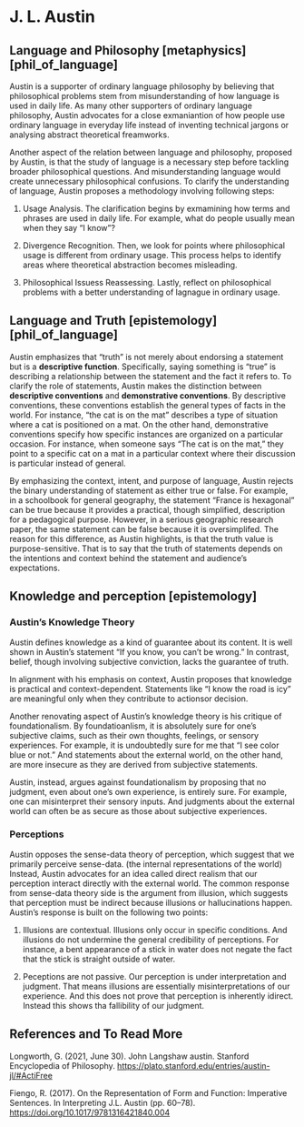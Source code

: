 # J. L. Austin

## Language and Philosophy [metaphysics] [phil_of_language]

Austin is a supporter of ordinary language philosophy by believing that philosophical problems stem from misunderstanding of how language is used in daily life. As many other supporters of ordinary language philosophy, Austin advocates for a close exmaniantion of how people use ordinary language in everyday life instead of inventing technical jargons or analysing abstract theoretical freamworks. 

Another aspect of the relation between language and philosophy, proposed by Austin, is that the study of language is a necessary step before tackling broader philosophical questions. And misunderstanding language would create unnecessary philosophical confusions. To clarify the understanding of language, Austin proposes a methodology involving following steps: 

1. Usage Analysis. The clarification begins by exmamining how terms and phrases are used in daily life. For example, what do people usually mean when they say “I know”?

2. Divergence Recognition. Then, we look for points where philosophical usage is different from ordinary usage. This process helps to identify areas where theoretical abstraction becomes misleading.

3. Philosophical Issuess Reassessing. Lastly, reflect on philosophical problems with a better understanding of lagnague in ordinary usage. 

## Language and Truth [epistemology] [phil_of_language]

Austin emphasizes that “truth” is not merely about endorsing a statement but is a **descriptive function**. Specifically, saying something is “true” is describing a relationship between the statement and the fact it refers to. To clarify the role of statements, Austin makes the distinction between **descriptive conventions** and **demonstrative conventions**. By descriptive conventions, these conventions establish the general types of facts in the world. For instance, “the cat is on the mat” describes a type of situation where a cat is positioned on a mat. On the other hand, demonstrative conventions specify how specific instances are organized on a particular occasion. For instance, when someone says “The cat is on the mat,” they point to a specific cat on a mat in a particular context where their discussion is particular instead of general. 

By emphasizing the context, intent, and purpose of language, Austin rejects the binary understanding of statement as either true or false. For example, in a schoolbook for general geography, the statement “France is hexagonal” can be true because it provides a practical, though simplified, description for a pedagogical purpose. However, in a serious geographic research paper, the same statement can be false because it is oversimplifed. The reason for this difference, as Austin highlights, is that the truth value is purpose-sensitive. That is to say that the truth of statements depends on the intentions and context behind the statement and audience’s expectations. 

## Knowledge and perception [epistemology]

### Austin’s Knowledge Theory

Austin defines knowledge as a kind of guarantee about its content. It is well shown in Austin’s statement “If you know, you can’t be wrong.” In contrast, belief, though involving subjective conviction, lacks the guarantee of truth. 

In alignment with his emphasis on context, Austin proposes that knowledge is practical and context-dependent. Statements like “I know the road is icy” are meaningful only when they contribute to actionsor decision.

Another renovating aspect of Austin’s knowledge theory is his critique of foundationalism. By foundatioanlism, it is absolutely sure for one’s subjective claims, such as their own thoughts, feelings, or sensory experiences. For example, it is undoubtedly sure for me that “I see color blue or not.” And statements about the external world, on the other hand, are more insecure as they are derived from subjective statements.

Austin, instead, argues against foundationalism by proposing that no judgment, even about one’s own experience, is entirely sure. For example, one can misinterpret their sensory inputs. And judgments about the external world can often be as secure as those about subjective experiences. 

### Perceptions

Austin opposes the sense-data theory of perception, which suggest that we primarily perceive sense-data. (the internal representations of the world) Instead, Austin advocates for an idea called direct realism that our perception interact directly with the external world. The common response from sense-data theory side is the argument from illusion, which suggests that perception must be indirect because illusions or hallucinations happen. Austin’s response is built on the following two points: 

1. Illusions are contextual. Illusions only occur in specific conditions. And illusions do not undermine the general credibility of perceptions. For instance, a bent appearance of a stick in water does not negate the fact that the stick is straight outside of water.

2. Peceptions are not passive. Our perception is under interpretation and judgment. That means illusions are essentially misinterpretations of our experience. And this does not prove that perception is inherently idirect. Instead this shows tha fallibility of our judgment. 

## References and To Read More
Longworth, G. (2021, June 30). John Langshaw austin. Stanford Encyclopedia of Philosophy. https://plato.stanford.edu/entries/austin-jl/#ActiFree 

Fiengo, R. (2017). On the Representation of Form and Function: Imperative Sentences. In Interpreting J.L. Austin (pp. 60–78). https://doi.org/10.1017/9781316421840.004 